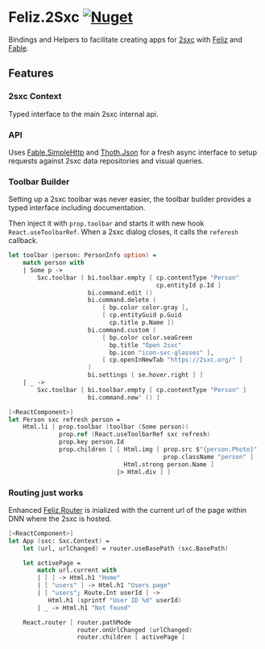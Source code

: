 # Feliz.2Sxc [![Nuget](https://img.shields.io/nuget/v/Feliz.2sxc?style=flat-square)](https://www.nuget.org/packages/Feliz.2sxc/)
Bindings and Helpers to facilitate creating apps for [2sxc](https://2sxc.org) with [Feliz](zaid-ajaj.github.io/feliz/) and [Fable](https://fable.io/).

## Features

### 2sxc Context
Typed interface to the main 2sxc internal api.

### API
Uses [Fable.SimpleHttp](https://github.com/Zaid-Ajaj/Fable.SimpleHttp) and [Thoth.Json](https://github.com/thoth-org/Thoth.Json) for a fresh async interface to setup requests against 2sxc data repositories and visual queries.

### Toolbar Builder

Setting up a 2sxc toolbar was never easier, the toolbar builder provides a typed interface including documentation.

Then inject it with `prop.toolbar` and starts it with new hook `React.useToolbarRef`. When a 2sxc dialog closes, it calls the `referesh` callback.

```fsharp
let toolbar (person: PersonInfo option) =
    match person with
    | Some p ->
        Sxc.toolbar [ bi.toolbar.empty [ cp.contentType "Person"
                                         cp.entityId p.Id ]
                      bi.command.edit ()
                      bi.command.delete (
                          [ bp.color color.gray ], 
                          [ cp.entityGuid p.Guid
                            cp.title p.Name ])
                      bi.command.custom (
                          [ bp.color color.seaGreen
                            bp.title "Open 2sxc"
                            bp.icon "icon-sxc-glasses" ],
                          [ cp.openInNewTab "https://2sxc.org/" ]
                      )
                      bi.settings [ se.hover.right ] ]
    | _ ->
        Sxc.toolbar [ bi.toolbar.empty [ cp.contentType "Person" ]
                      bi.command.new' () ]

[<ReactComponent>]
let Person sxc refresh person =
    Html.li [ prop.toolbar (toolbar (Some person))
              prop.ref (React.useToolbarRef sxc refresh)
              prop.key person.Id
              prop.children [ [ Html.img [ prop.src $"{person.Photo}"
                                           prop.className "person" ]
                                Html.strong person.Name ]
                              |> Html.div ] ]
```

### Routing just works

Enhanced [Feliz.Router](https://github.com/Zaid-Ajaj/Feliz.Router/) is inialized with the current url of the page within DNN where the 2sxc is hosted. 

```fsharp
[<ReactComponent>]
let App (sxc: Sxc.Context) =
    let (url, urlChanged) = router.useBasePath (sxc.BasePath)

    let activePage =
        match url.current with
        | [ ] -> Html.h1 "Home"
        | [ "users" ] -> Html.h1 "Users page"
        | [ "users"; Route.Int userId ] -> 
           Html.h1 (sprintf "User ID %d" userId)
        | _ -> Html.h1 "Not found"

    React.router [ router.pathMode
                   router.onUrlChanged (urlChanged)
                   router.children [ activePage ]
```
